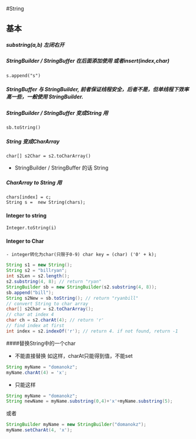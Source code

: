 #String

## 基本

##### substring(a,b) 左闭右开

##### StringBuilder / StringBuffer 在后面添加使用 或者insert(index,char)
	s.append("s")

##### StringBuffer 与 StringBuilder, 前者保证线程安全，后者不是，但单线程下效率高一些，一般使用 StringBuilder.

##### StringBuilder / StringBuffer 变成String 用
	sb.toString()

##### String 变成CharArray
	char[] s2Char = s2.toCharArray()
- StringBuilder / StringBuffer 的话 String

##### CharArray to String 用
	chars[index] = c;
    String s =  new String(chars);
#### Integer to string
	Integer.toString(i)

#### Integer to Char
	- integer转化为char(只限于0-9) char key = (char) ('0' + k);

```java
String s1 = new String();
String s2 = "billryan";
int s2Len = s2.length();
s2.substring(4, 8); // return "ryan"
StringBuilder sb = new StringBuilder(s2.substring(4, 8));
sb.append("bill");
String s2New = sb.toString(); // return "ryanbill"
// convert String to char array
char[] s2Char = s2.toCharArray();
// char at index 4
char ch = s2.charAt(4); // return 'r'
// find index at first
int index = s2.indexOf('r'); // return 4. if not found, return -1
```

####替换String中的一个char
- 不能直接替换 如这样，charAt只能得到值，不能set

```java
String myName = "domanokz";
myName.charAt(4) = 'x';
```

- 只能这样

```java
String myName = "domanokz";
String newName = myName.substring(0,4)+'x'+myName.substring(5);
```
或者

```java
StringBuilder myName = new StringBuilder("domanokz");
myName.setCharAt(4, 'x');
```
